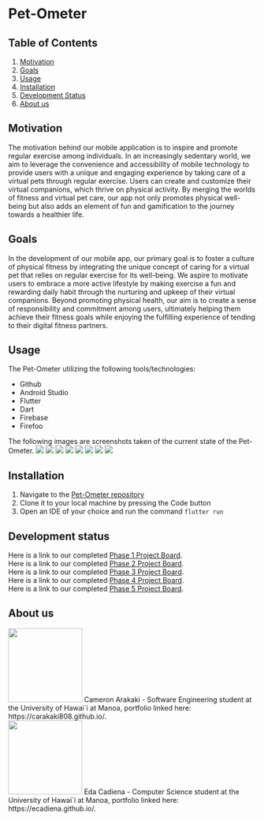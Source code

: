 # Pet-Ometer

## Table of Contents
1. [Motivation](#motivation)
2. [Goals](#goals)
3. [Usage](#usage)
4. [Installation](#installation)
5. [Development Status](#development-status)
6. [About us](#about-us)

## Motivation

The motivation behind our mobile application is to inspire and promote regular exercise among individuals. In an increasingly sedentary world, we aim to leverage the convenience and accessibility of mobile technology to provide users with a unique and engaging experience by taking care of a virtual pets through regular exercise. Users can create and customize their virtual companions, which thrive on physical activity. By merging the worlds of fitness and virtual pet care, our app not only promotes physical well-being but also adds an element of fun and gamification to the journey towards a healthier life.

## Goals
In the development of our mobile app, our primary goal is to foster a culture of physical fitness by integrating the unique concept of caring for a virtual pet that relies on regular exercise for its well-being. We aspire to motivate users to embrace a more active lifestyle by making exercise a fun and rewarding daily habit through the nurturing and upkeep of their virtual companions. Beyond promoting physical health, our aim is to create a sense of responsibility and commitment among users, ultimately helping them achieve their fitness goals while enjoying the fulfilling experience of tending to their digital fitness partners.

## Usage
The Pet-Ometer utilizing the following tools/technologies:
- Github
- Android Studio
- Flutter
- Dart
- Firebase
- Firefoo

The following images are screenshots taken of the current state of the Pet-Ometer.
<img class="ui large image" src="images/phase1/splash.png">
<img class="ui large image" src="images/phase1/login ss.png">
<img class="ui large image" src="images/phase1/register ss.png">
<img class="ui large image" src="images/phase1/happy dog ss.png">
<img class="ui large image" src="images/phase1/sad dog ss.png">
<img class="ui large image" src="images/phase1/history ss.png">
<img class="ui large image" src="images/phase1/challenges ss.png">
<img class="ui large image" src="images/phase1/settings ss.png">

## Installation
1. Navigate to the [Pet-Ometer repository](https://github.com/Pet-Ometer/App)
2. Clone it to your local machine by pressing the Code button
3. Open an IDE of your choice and run the command ```flutter run```

## Development status 
Here is a link to our completed [Phase 1 Project Board](https://github.com/orgs/Pet-Ometer/projects/1).
<br>
Here is a link to our completed [Phase 2 Project Board](https://github.com/orgs/Pet-Ometer/projects/2).
<br>
Here is a link to our completed [Phase 3 Project Board](https://github.com/orgs/Pet-Ometer/projects/3).
<br>
Here is a link to our completed [Phase 4 Project Board](https://github.com/orgs/Pet-Ometer/projects/4).
<br>
Here is a link to our completed [Phase 5 Project Board](https://github.com/orgs/Pet-Ometer/projects/6).

## About us
<img class="ui small image" src="images/phase1/cameron_arakaki.png" width='150' height='150'>
Cameron Arakaki - Software Engineering student at the University of Hawai`i at Manoa, portfolio linked here: https://carakaki808.github.io/.

<br>

<img class="ui small image" src="images/phase1/eda_cadiena.jfif" width='150' height='150'>
Eda Cadiena - Computer Science student at the University of Hawai`i at Manoa, portfolio linked here: https://ecadiena.github.io/.
